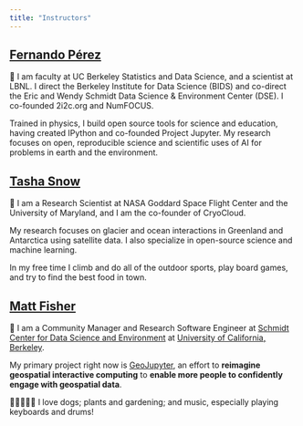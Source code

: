 ```yaml
---
title: "Instructors"
---
```


## [Fernando Pérez](https://fernandoperez.org/)

👋 I am faculty at UC Berkeley Statistics and Data Science, and a scientist at
LBNL.
I direct the Berkeley Institute for Data Science (BIDS) and co-direct the Eric and Wendy
Schmidt Data Science & Environment Center (DSE).
I co-founded 2i2c.org and NumFOCUS.

Trained in physics, I build open source tools for science and education, having
created IPython and co-founded Project Jupyter.
My research focuses on open, reproducible science and scientific uses of AI for problems
in earth and the environment.


## [Tasha Snow](https://tsnow03.github.io/)

👋 I am a Research Scientist at NASA Goddard Space Flight Center and the University of
Maryland, and I am the co-founder of CryoCloud.

My research focuses on glacier and ocean interactions in Greenland and Antarctica using
satellite data. I also specialize in open-source science and machine learning.

In my free time I climb and do all of the outdoor sports, play board games, and try to
find the best food in town.


## [Matt Fisher](https://mfisher87.github.io)

👋 I am a Community Manager and Research Software Engineer at
[Schmidt Center for Data Science and Environment](https://dse.berkeley.edu/) at
[University of California, Berkeley](https://berkeley.edu).

My primary project right now is [GeoJupyter](https://geojupyter.org), an effort to
**reimagine geospatial interactive computing** to **enable more people to confidently
engage with geospatial data**.

🐶🌱🎶🎹🥁 I love dogs; plants and gardening; and music, especially playing keyboards
and drums!
